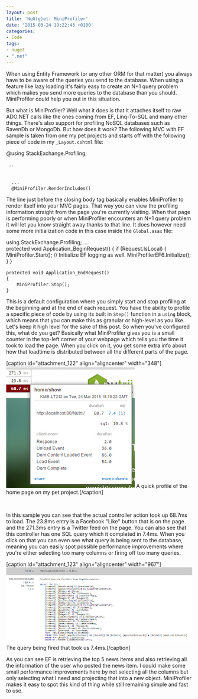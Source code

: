 ```yaml
---
layout: post
title: 'NuG(g)et: MiniProfiler'
date: '2015-03-24 19:22:43 +0100'
categories:
- Code
tags:
- nuget
- ".net"
---
```




When using Entity Framework (or any other ORM for that matter) you always have to be aware of the queries you send to the database. When using a feature like lazy loading it's fairly easy to create an N+1 query problem which makes you send more queries to the database than you should. MiniProfiler could help you out in this situation.



But what is MiniProfiler? Well what it does is that it attaches itself to raw ADO.NET calls like the ones coming from EF, Linq-To-SQL and many other things. There's also support for profiling NoSQL databases such as RavenDb or MongoDb. But how does it work? The following MVC with EF sample is taken from one my pet projects and starts off with the following piece of code in my `_Layout.cshtml` file:



@using StackExchange.Profiling;
    
     ..
    
    
      ...
      @MiniProfiler.RenderIncludes()
    



The line just before the closing body tag basically enables MiniProfiler to render itself into your MVC pages. That way you can view the profiling information straight from the page you're currently visiting. When that page is performing poorly or when MiniProfiler encounters an N+1 query problem it will let you know straight away thanks to that line. It does however need some more initialization code in this case inside the `Global.asax` file:



using StackExchange.Profiling;
    ...    
    protected void Application_BeginRequest()
    {
        if (Request.IsLocal)
        {
            MiniProfiler.Start();
            // Initialize EF logging as well.
            MiniProfilerEF6.Initialize();
        } 
    }
    
    protected void Application_EndRequest()
    {
        MiniProfiler.Stop();
    }



This is a default configuration where you simply start and stop profiling at the beginning and at the end of each request. You have the ability to profile a specific piece of code by using its built in `Step()` function in a `using` block, which means that you can make this as granular or high-level as you like. Let's keep it high level for the sake of this post. So when you've configured this, what do you get? Basically what MiniProfiler gives you is a small counter in the top-left corner of your webpage which tells you the time it took to load the page. When you click on it, you get some extra info about how that loadtime is distributed between all the different parts of the page.



[caption id="attachment_122" align="aligncenter" width="348"]![](/images/posts/nutrii.jpg) A quick profile of the home page on my pet project.[/caption]



 



In this sample you can see that the actual controller action took up 68.7ms to load. The 23.8ms entry is a Facebook "Like" button that is on the page and the 271.3ms entry is a Twitter feed on the page. You can also see that this controller has one SQL query which it completed in 7.4ms. When you click on that you can even see what query is being sent to the database, meaning you can easily spot possible performance improvements where you're either selecting too many columns or firing off too many queries.



[caption id="attachment_123" align="aligncenter" width="967"][![](/images/posts/query1.jpg)](/images/posts/query1.jpg) The query being fired that took us 7.4ms.[/caption]



As you can see EF is retrieving the top 5 news items and also retrieving all the information of the user who posted the news item. I could make some small performance improvements here by not selecting all the columns but only selecting what I need and projecting that into a new object. MiniProfiler makes it easy to spot this kind of thing while still remaining simple and fast to use.

